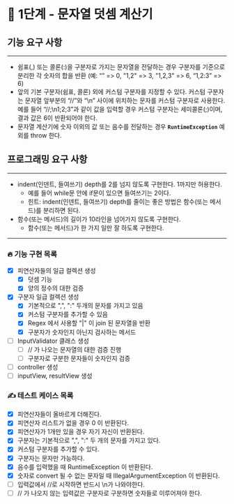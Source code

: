 
# 🚀 1단계 - 문자열 덧셈 계산기

## 기능 요구 사항

---

- 쉼표(,) 또는 콜론(:)을 구분자로 가지는 문자열을 전달하는 경우 구분자를 기준으로 분리한 각 숫자의 합을 반환 (예: “” => 0, "1,2" => 3, "1,2,3" => 6, “1,2:3” => 6)
- 앞의 기본 구분자(쉼표, 콜론) 외에 커스텀 구분자를 지정할 수 있다. 커스텀 구분자는 문자열 앞부분의 “//”와 “\n” 사이에 위치하는 문자를 커스텀 구분자로 사용한다. 예를 들어 “//;\n1;2;3”과 같이 값을 입력할 경우 커스텀 구분자는 세미콜론(;)이며, 결과 값은 6이 반환되어야 한다.
- 문자열 계산기에 숫자 이외의 값 또는 음수를 전달하는 경우 **`RuntimeException`** 예외를 throw 한다.

## 프로그래밍 요구 사항

---

- indent(인덴트, 들여쓰기) depth를 2를 넘지 않도록 구현한다. 1까지만 허용한다.
    - 예를 들어 while문 안에 if문이 있으면 들여쓰기는 2이다.
    - 힌트: indent(인덴트, 들여쓰기) depth를 줄이는 좋은 방법은 함수(또는 메서드)를 분리하면 된다.
- 함수(또는 메서드)의 길이가 10라인을 넘어가지 않도록 구현한다.
    - 함수(또는 메서드)가 한 가지 일만 잘 하도록 구현한다.


---

### 🔥 기능 구현 목록
- [x] 피연산자들의 일급 컬렉션 생성
  - [x] 덧셈 기능 
  - [x] 양의 정수의 대한 검증
- [x] 구분자 일급 컬렉션 생성
  - [x] 기본적으로 ",", ":" 두개의 문자를 가지고 있음
  - [x] 커스텀 구분자를 추가할 수 있음
  - [x] Regex 에서 사용할 "|" 이 join 된 문자열을 반환
  - [x] 구분자가 숫자인지 아닌지 검사하는 메서드
- [ ] InputValidator 클래스 생성
  - [ ] // 가 나오는 문자열의 대한 검증 진행
  - [ ] 구분자로 구분한 문자들이 숫자인지 검증
- [ ] controller 생성
- [ ] inputView, resultView 생성  

### ✍️ 테스트 케이스 목록
- [x] 피연산자들이 올바르게 더해진다.
- [x] 피연산자 리스트가 없을 경우 0 이 반환된다.
- [x] 피연산자가 1개만 있을 경우 자기 자신이 반환된다.
- [x] 구분자는 기본적으로 ",", ":" 두 개의 문자를 가지고 있다.
- [x] 커스텀 구분자를 추가할 수 있다. 
- [x] 구분자는 문자만 가능하다.
- [x] 음수를 입력했을 때 RuntimeException 이 반환된다.
- [x] 숫자로 convert 될 수 없는 문자일 때 IllegalArgumentException 이 반환된다.
- [ ] 입력값에서 //로 시작하면 반드시 \n가 나와야한다.
- [ ] // 가 나오지 않는 입력값은 구분자로 구분하면 숫자들로 이루어져야 한다.